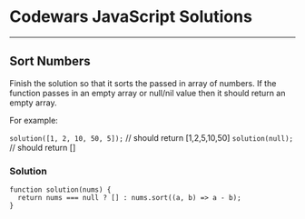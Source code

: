 # Codewars JavaScript Solutions

---

## Sort Numbers

Finish the solution so that it sorts the passed in array of numbers.
If the function passes in an empty array or null/nil value then it should return an empty array.

For example:

`solution([1, 2, 10, 50, 5]);` // should return [1,2,5,10,50]
`solution(null);` // should return []

### Solution

```
function solution(nums) {
  return nums === null ? [] : nums.sort((a, b) => a - b);
}
```
